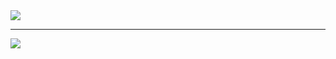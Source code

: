 <!-- ![Metrics](https://metrics.lecoq.io/RinatValiullov) -->

<!--
**RinatValiullov/RinatValiullov** is a ✨ _special_ ✨ repository because its `README.md` (this file) appears on your GitHub profile.

Here are some ideas to get you started:

- 🔭 I’m currently working on ...
- 🌱 I’m currently learning ...
- 👯 I’m looking to collaborate on ...
- 🤔 I’m looking for help with ...
- 💬 Ask me about ...
- 📫 How to reach me: ...
- 😄 Pronouns: ...
- ⚡ Fun fact: ...
-->


<a href="https://github.com/anuraghazra/github-readme-stats">
  <img src="https://github-readme-stats.vercel.app/api?username=RinatValiullov&show_icons=true&theme=cobalt">
</a>
<hr>
<a href="https://github.com/anuraghazra/github-readme-stats">
  <img src="https://github-readme-stats.vercel.app/api/top-langs/?username=RinatValiullov&theme=cobalt&layout=compact">
</a>

<!-- [![RinatValiullov's GitHub stats](https://github-readme-stats.vercel.app/api?username=RinatValiullov)](https://github.com/anuraghazra/github-readme-stats) -->

<!-- [![RinatValiullov's GitHub stats](https://github-readme-stats.vercel.app/api/top-langs/?username=RinatValiullov&theme=cobalt)](https://github.com/anuraghazra/github-readme-stats) -->
